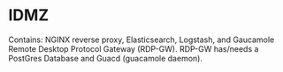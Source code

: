 # IDMZ
Contains: NGINX reverse proxy, Elasticsearch, Logstash, and Gaucamole Remote Desktop Protocol Gateway (RDP-GW). RDP-GW has/needs a PostGres Database and Guacd (guacamole daemon).